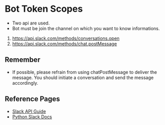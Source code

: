 # Bot Token Scopes
- Two api are used.
- Bot must be join the channel on which you want to know informations.

1) https://api.slack.com/methods/conversations.open
2) https://api.slack.com/methods/chat.postMessage

## Remember
- If possible, please refrain from using chatPostMessage to deliver the message. You should initiate a conversation and send the message accordingly.


## Reference Pages
- [Slack API Guide](https://api.slack.com/methods)
- [Python Slack Docs](http://www.slack.dev/python-slack-sdk)
